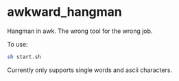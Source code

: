 # awkward_hangman
Hangman in awk. The wrong tool for the wrong job.

To use:
```bash
sh start.sh
```

Currently only supports single words and ascii characters.
